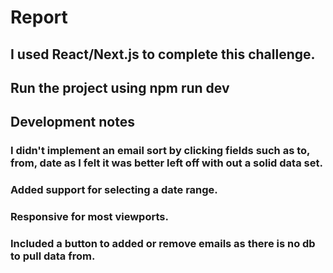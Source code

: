 # Report

## I used React/Next.js to complete this challenge.
## Run the project using npm run dev

## Development notes
### I didn't implement an email sort by clicking fields such as to, from, date as I felt it was better left off with out a solid data set.
### Added support for selecting a date range.
### Responsive for most viewports.
### Included a button to added or remove emails as there is no db to pull data from.